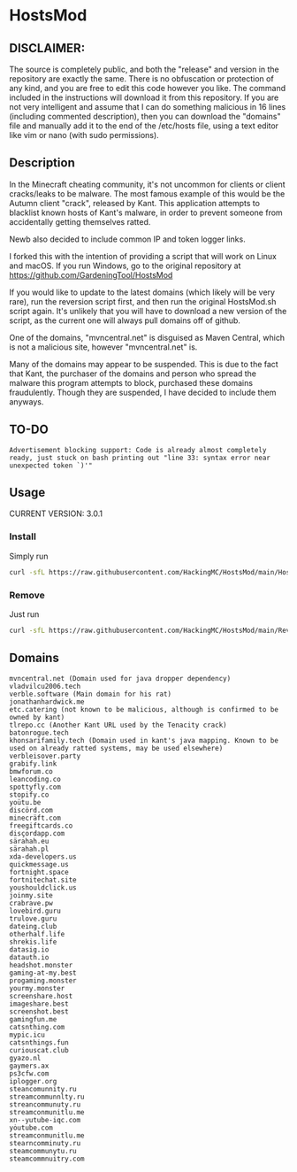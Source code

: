 # HostsMod

## DISCLAIMER: 
The source is completely public, and both the "release" and version in the repository are exactly the same. There is no obfuscation or protection of any kind, and you are free to edit this code however you like. The command included in the instructions will download it from this repository. If you are not very intelligent and assume that I can do something malicious in 16 lines (including commented description), then you can download the "domains" file and manually add it to the end of the /etc/hosts file, using a text editor like vim or nano (with sudo permissions).  

## Description

In the Minecraft cheating community, it's not uncommon for clients or client cracks/leaks to be malware. The most famous example of this would be the Autumn client "crack", released by Kant. This application attempts to blacklist known hosts of Kant's malware, in order to prevent someone from accidentally getting themselves ratted.


Newb also decided to include common IP and token logger links.

I forked this with the intention of providing a script that will work on
 Linux and macOS. If you run Windows, go to the original repository at https://github.com/GardeningTool/HostsMod

 If you would like to update to the latest domains (which likely will be very rare), run the reversion script first, and then run the original HostsMod.sh script again. It's unlikely that you will have to download a new version of the script, as the current one will always pull domains off of github. 

One of the domains, "mvncentral.net" is disguised as Maven Central, which is not a malicious site, however "mvncentral.net" is.

Many of the domains may appear to be suspended. This is due to the fact that Kant, the purchaser of the domains and person who spread the malware this program attempts to block, purchased these domains fraudulently. Though they are suspended, I have decided to include them anyways.

## TO-DO
```Advertisement blocking support: Code is already almost completely ready, just stuck on bash printing out "line 33: syntax error near unexpected token `)'"```
## Usage

CURRENT VERSION: 3.0.1

### Install

Simply run
```bash
curl -sfL https://raw.githubusercontent.com/HackingMC/HostsMod/main/HostsMod.sh | sudo bash
```

### Remove

Just run
```bash
curl -sfL https://raw.githubusercontent.com/HackingMC/HostsMod/main/Revert-HostsMod.sh | sudo bash
```


## Domains
```
mvncentral.net (Domain used for java dropper dependency)
vladvilcu2006.tech
verble.software (Main domain for his rat)
jonathanhardwick.me
etc.catering (not known to be malicious, although is confirmed to be owned by kant)
tlrepo.cc (Another Kant URL used by the Tenacity crack)
batonrogue.tech
khonsarifamily.tech (Domain used in kant's java mapping. Known to be used on already ratted systems, may be used elsewhere)
verbleisover.party
grabify.link
bmwforum.co
leancoding.co
spottyfly.com
stopify.co
yoütu.be
discörd.com
minecräft.com
freegiftcards.co
disçordapp.com
särahah.eu
särahah.pl
xda-developers.us
quickmessage.us
fortnight.space
fortnitechat.site
youshouldclick.us
joinmy.site
crabrave.pw
lovebird.guru
trulove.guru
dateing.club
otherhalf.life
shrekis.life
datasig.io
datauth.io
headshot.monster
gaming-at-my.best
progaming.monster
yourmy.monster
screenshare.host
imageshare.best
screenshot.best
gamingfun.me
catsnthing.com
mypic.icu
catsnthings.fun
curiouscat.club
gyazo.nl
gaymers.ax
ps3cfw.com
iplogger.org
steancomunnity.ru
streamcommunnlty.ru
streancommunuty.ru
streamconmunitlu.me
xn--yutube-iqc.com
yȯutube.com
streamconmunitlu.me
stearncomminuty.ru
steamcommunytu.ru
steamcommnuitry.com
```
